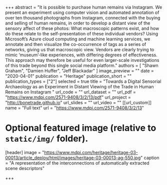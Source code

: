 +++
abstract = "It is possible to purchase human remains via Instagram. We present an experiment using computer vision and automated annotation of over ten thousand photographs from Instagram, connected with the buying and selling of human remains, in order to develop a distant view of the sensory affect of these photos: What macroscopic patterns exist, and how do these relate to the self-presentation of these individual vendors? Using Microsoft’s Azure cloud computing and machine learning services, we annotate and then visualize the co-occurrence of tags as a series of networks, giving us that macroscopic view. Vendors are clearly trying to mimic ‘museum’-like experiences, with differing degrees of effectiveness. This approach may therefore be useful for even larger-scale investigations of this trade beyond this single social media platform."
authors = [
"Shawn Graham",
"Damien Huffer",
"Jeff Blackadar"
]
image_preview = ""
date = "2020-04-01"
publication = "Heritage"
publication_short = ""
publication_types = ["2"]
selected = true
title = "Towards a Digital Sensorial Archaeology as an Experiment in Distant Viewing of the Trade in Human Remains on Instagram "
url_code = ""
url_dataset = ""
url_pdf = "https://www.mdpi.com/2571-9408/3/2/13/pdf"
url_project = "http://bonetrade.github.io"
url_slides = ""
url_video = ""
[[url_custom]]
name = "Full text"
url = "https://www.mdpi.com/2571-9408/3/2/13"

# Optional featured image (relative to `static/img/` folder).
[header]
image = "https://www.mdpi.com/heritage/heritage-03-00013/article_deploy/html/images/heritage-03-00013-ag-550.jpg"
caption = "A representation of the interconnections of automatically extracted scene descriptors"

+++
